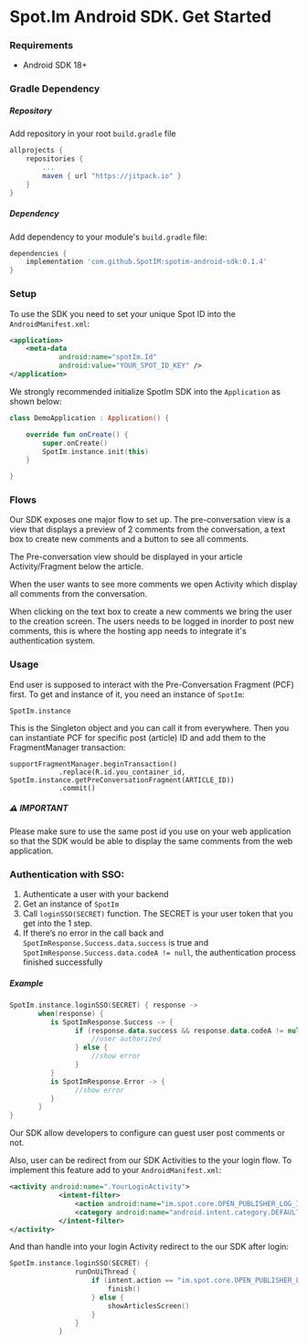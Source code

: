 
# Spot.Im Android SDK. Get Started

### Requirements

- Android SDK 18+

### Gradle Dependency

##### Repository

Add repository in your root `build.gradle` file

```gradle
allprojects {
	repositories {
		...
		maven { url "https://jitpack.io" }
	}
}
```

##### Dependency

Add dependency to your module's `build.gradle` file:

```Groovy
dependencies {
	implementation 'com.github.SpotIM:spotim-android-sdk:0.1.4'
}
```

### Setup

To use the SDK you need to set your unique Spot ID into the `AndroidManifest.xml`:

```xml
<application>
    <meta-data
            android:name="spotIm.Id"
            android:value="YOUR_SPOT_ID_KEY" />
</application>
```

We strongly recommended initialize SpotIm SDK into the `Application` as shown below:

```kotlin
class DemoApplication : Application() {

    override fun onCreate() {
        super.onCreate()
        SpotIm.instance.init(this)
    }

}
```

### Flows

Our SDK exposes one major flow to set up. The pre-conversation view is a view that displays a preview of 2 comments from the conversation, a text box to create new comments and a button to see all comments.

The Pre-conversation view should be displayed in your article Activity/Fragment below the article.

When the user wants to see more comments we open Activity which display all comments from the conversation.

When clicking on the text box to create a new comments we bring the user to the creation screen. The users needs to be logged in inorder to post new comments, this is where the hosting app needs to integrate it's authentication system.

### Usage

End user is supposed to interact with the Pre-Conversation Fragment (PCF) first. To get and instance of it, you need an instance of `SpotIm`:

```
SpotIm.instance
```

This is the Singleton object and you can call it from everywhere.
Then you can instantiate PCF for specific post (article) ID and add them to the FragmentManager transaction:

```
supportFragmentManager.beginTransaction()
            .replace(R.id.you_container_id, SpotIm.instance.getPreConversationFragment(ARTICLE_ID))
            .commit()
```

##### ⚠️ IMPORTANT
Please make sure to use the same post id you use on your web application so that the SDK would be able to display the same comments from the web application.

### Authentication with SSO:

1. Authenticate a user with your backend
2. Get an instance of `SpotIm`
3. Call `loginSSO(SECRET)` function. The SECRET is your user token that you get into the 1 step.
4. If there’s no error in the call back and `SpotImResponse.Success.data.success` is true and `SpotImResponse.Success.data.codeA != null`, the authentication process finished successfully

##### Example

```kotlin
SpotIm.instance.loginSSO(SECRET) { response ->
       when(response) {
          is SpotImResponse.Success -> {
                if (response.data.success && response.data.codeA != null) {
                    //user authorized           
                } else {
                    //show error
                }
          }
          is SpotImResponse.Error -> {
                //show error
          }
       }        
}
```

Our SDK allow developers to configure can guest user post comments or not.

Also, user can be redirect from our SDK Activities to the your login flow. To implement this feature add to your `AndroidManifest.xml`:

```xml
<activity android:name=".YourLoginActivity">
            <intent-filter>
                <action android:name="im.spot.core.OPEN_PUBLISHER_LOG_IN_ACTION" />
                <category android:name="android.intent.category.DEFAULT" />
            </intent-filter>
</activity>
```

And than handle into your login Activity redirect to the our SDK after login:

```kotlin
SpotIm.instance.loginSSO(SECRET) {
                runOnUiThread {
                    if (intent.action == "im.spot.core.OPEN_PUBLISHER_LOG_IN_ACTION") {
                        finish()
                    } else {
                        showArticlesScreen()
                    }
                }
            }
```



